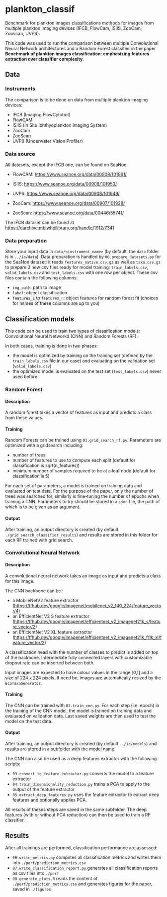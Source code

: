 # plankton_classif

Benchmark for plankton images classifications methods for images from multiple plankton imaging devices (IFCB, FlowCam, ISIIS, ZooCam, Zooscan, UVP6).

This code was used to run the comparison between multiple Convolutional Neural Network architectures and a Random Forest classifier in the paper **Benchmark of plankton images classification: emphasizing features extraction over classifier complexity**.

## Data

### Instruments

The comparison is to be done on data from multiple plankton imaging devices:

-   IFCB (Imaging FlowCytobot)
-   FlowCAM
-   ISIIS (In Situ Ichthyoplankton Imaging System)
-   ZooCam
-   ZooScan
-   UVP6 (Underwater Vision Profiler)

### Data source

All datasets, except the IFCB one, can be found on SeaNoe:

-   FlowCAM: <https://www.seanoe.org/data/00908/101961/>

-   ISIIS: <https://www.seanoe.org/data/00908/101950/>

-   UVP6: <https://www.seanoe.org/data/00908/101948/>

-   ZooCam: <https://www.seanoe.org/data/00907/101928/>

-   ZooScan: <https://www.seanoe.org/data/00446/55741/>

The IFCB dataset can be found at <https://darchive.mblwhoilibrary.org/handle/1912/7341>

### Data preparation

Store your input data in `data/<instrument_name>` (by default, the `data` folder is in `../io/data`). Data preparation is handled by `00.prepare_datasets.py` for the SeaNoe dataset: it reads `features_native.csv.gz` as well as `taxa.csv.gz` to prepare 3 new csv files ready for model training: `train_labels.csv`, `valid_labels.csv` and `test_labels.csv` with one row per object. These csv files contain the following columns:

-   `img_path`: path to image
-   `label`: object classification
-   `features_1` to `features_n`: object features for random forest fit (choices for names of these columns are up to you)

## Classification models

This code can be used to train two types of classification models: Convolutional Neural Networkd (CNN) and Random Forests (RF).

In both cases, training is done in two phases:

-   the model is optimized by training on the training set (defined by the `train_labels.csv` file in our case) and evaluating on the validation set (`valid_labels.csv`)
-   the optimized model is evaluated on the test set (`test_labels.csv`) never used before

### Random Forest

#### Description

A random forest takes a vector of features as input and predicts a class from these values.

#### Training

Random Forests can be trained using `01.grid_search_rf.py`. Parameters are optimized with a gridsearch including:

-   number of trees
-   number of features to use to compute each split (default for classification is sqrt(n_features))
-   minimum number of samples required to be at a leaf node (default for classification is 5)

For each set of parameters, a model is trained on training data and evaluated on test data. For the purpose of the paper, only the number of trees was searched for, similarly is fine-tuning the number of epochs when training a CNN. Parameters to try should be stored in a `json` file, the path of which is to be given as an argument.

#### Output

After training, an output directory is created (by default `./grid_search_classifier_results`) and results are stored in this folder for each RF trained with grid search.

### Convolutional Neural Network

#### Description

A convolutional neural network takes an image as input and predicts a class for this image.

The CNN backbone can be :

-   a MobileNetV2 feature extractor (<https://tfhub.dev/google/imagenet/mobilenet_v2_140_224/feature_vector/4>)
-   an EfficientNet V2 S feature extractor (<https://tfhub.dev/google/imagenet/efficientnet_v2_imagenet21k_s/feature_vector/2>)
-   an EfficientNet V2 XL feature extractor (<https://tfhub.dev/google/imagenet/efficientnet_v2_imagenet21k_ft1k_xl/feature_vector/2>)

A classification head with the number of classes to predict is added on top of the backbone. Intermediate fully connected layers with customizable dropout rate can be inserted between both.

Input images are expected to have colour values in the range [0,1] and a size of 224 x 224 pixels. If need be, images are automatically resized by the `EcoTaxaGenerator`.

#### Training

The CNN can be trained with `02.train_cnn.py`. For each step (i.e. epoch) in the training of the CNN model, the model is trained on training data and evaluated on validation data. Last saved weights are then used to test the model on the test data.

#### Output

After training, an output directory is created (by default `../io/models`) and results are stored in a subfolder with the model name.

The CNN can also be used as a deep features extractor with the following scripts:

-   `03.convert_to_feature_extractor.py` converts the model to a feature extractor
-   `04.train_dimensionality_reduction.py` trains a PCA to apply to the output of the feature extractor
-   `05.extract_deep_features.py` uses the feature extractor to extract deep features and optionally applies PCA.

All results of theses steps are saved in the same subfolder. The deep features (with or without PCA reduction) can then be used to train a RF  classifier.

## Results

After all trainings are performed, classification performance are assessed:

-   `06.write_metrics.py` computes all classification metrics and writes them into `./perf/prediction_metrics.csv`
-   `07.write_classification_report.py` generates all classification reports as csv files into `./perf`
-   `08.generate_plots.R` reads the content of `./perf/prediction_metrics.csv` and generates figures for the paper, saved in `./figures`
